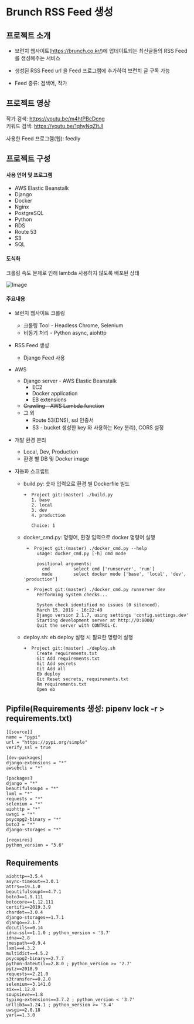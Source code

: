 # Brunch RSS Feed 생성

## 프로젝트 소개

- 브런치 웹사이트(https://brunch.co.kr/)에 업데이트되는 최신글들의 RSS Feed 를 생성해주는 서비스

- 생성된 RSS Feed url 을 Feed 프로그램에 추가하여 브런치 글 구독 가능

- Feed 종류: 검색어, 작가

## 프로젝트 영상

작가 검색: https://youtu.be/m4htPBcDcng  
키워드 검색: https://youtu.be/1qhyNqZItJI

사용한 Feed 프로그램(웹): feedly

## 프로젝트 구성

#### 사용 언어 및 프로그램 

- AWS Elastic Beanstalk
- Django
- Docker
- Nginx
- PostgreSQL
- Python
- RDS
- Route 53
- S3
- SQL

#### 도식화

크롤링 속도 문제로 인해 lambda 사용하지 않도록 배포된 상태

![Image](https://github.com/kimdohwan/Project/blob/master/blueprint_brunch.png)

#### 주요내용

- 브런치 웹사이트 크롤링
    - 크롤링 Tool -  Headless Chrome, Selenium
    - 비동기 처리 - Python async, aiohttp

- RSS Feed 생성

    - Django Feed 사용

- AWS
  - Django server - AWS Elastic Beanstalk
    - EC2
    - Docker application
    - EB extensions
  - ~~Crawling - AWS Lambda function~~
  - 그 외
    - Route 53(DNS), ssl 인증서
    - S3 - bucket 생성한 key 와 사용하는 Key 분리), CORS 설정

- 개발 환경 분리

    - Local, Dev, Production
    - 환경 별 DB 및 Docker image

- 자동화 스크립트

    - build.py: 숫자 입력으로 환경 별 Dockerfile 빌드
         ```
        ➜  Project git:(master) ./build.py
            1. base
            2. local
            3. dev
            4. production

        	Choice: 1
      ```
       
    - docker_cmd.py: 명령어, 환경 입력으로 docker 명령어 실행
        ```
         ➜  Project git:(master) ./docker_cmd.py --help
             usage: docker_cmd.py [-h] cmd mode

             positional arguments:
               cmd         select cmd ['runserver', 'run']
               mode        select docker mode ['base', 'local', 'dev', 'production']
               
         ➜  Project git:(master) ./docker_cmd.py runserver dev 
             Performing system checks...

             System check identified no issues (0 silenced).
             March 15, 2019 - 16:22:49
             Django version 2.1.7, using settings 'config.settings.dev'
             Starting development server at http://0:8000/
             Quit the server with CONTROL-C.
        ```
        
    - deploy.sh: eb deploy 실행 시 필요한 명령어 실행
        ```
        ➜  Project git:(master) ./deploy.sh 
             Create requirements.txt
             Git Add requirements.txt
             Git Add secrets
             Git Add all
             Eb deploy
             Git Reset secrets, requirements.txt
             Rm requirements.txt
             Open eb
        ```

## Pipfile(Requirements 생성: pipenv lock -r > requirements.txt)

  ```
[[source]]
name = "pypi"
url = "https://pypi.org/simple"
verify_ssl = true

[dev-packages]
django-extensions = "*"
awsebcli = "*"

[packages]
django = "*"
beautifulsoup4 = "*"
lxml = "*"
requests = "*"
selenium = "*"
aiohttp = "*"
uwsgi = "*"
psycopg2-binary = "*"
boto3 = "*"
django-storages = "*"

[requires]
python_version = "3.6"
  ```

## Requirements

```
aiohttp==3.5.4
async-timeout==3.0.1
attrs==19.1.0
beautifulsoup4==4.7.1
boto3==1.9.111
botocore==1.12.111
certifi==2019.3.9
chardet==3.0.4
django-storages==1.7.1
django==2.1.7
docutils==0.14
idna-ssl==1.1.0 ; python_version < '3.7'
idna==2.8
jmespath==0.9.4
lxml==4.3.2
multidict==4.5.2
psycopg2-binary==2.7.7
python-dateutil==2.8.0 ; python_version >= '2.7'
pytz==2018.9
requests==2.21.0
s3transfer==0.2.0
selenium==3.141.0
six==1.12.0
soupsieve==1.8
typing-extensions==3.7.2 ; python_version < '3.7'
urllib3==1.24.1 ; python_version >= '3.4'
uwsgi==2.0.18
yarl==1.3.0

```

```

```
